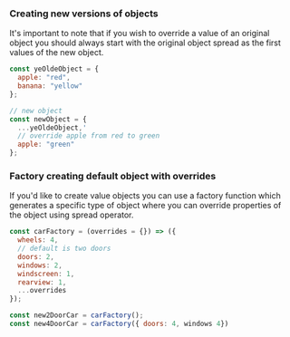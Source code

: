 ### Creating new versions of objects

It's important to note that if you wish to override a value of an original object you should always start with the original object spread as the first values of the new object.

```javascript
const yeOldeObject = {
  apple: "red",
  banana: "yellow"
};

// new object
const newObject = {
  ...yeOldeObject,'
  // override apple from red to green
  apple: "green"
};
```

### Factory creating default object with overrides

If you'd like to create value objects you can use a factory function which generates a specific type of object where you can override properties of the object using spread operator.

```javascript
const carFactory = (overrides = {}) => ({
  wheels: 4,
  // default is two doors
  doors: 2,
  windows: 2,
  windscreen: 1,
  rearview: 1,
  ...overrides
});

const new2DoorCar = carFactory();
const new4DoorCar = carFactory({ doors: 4, windows 4})
```
